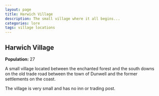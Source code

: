 ```yaml
---
layout: page
title: Harwich Village
description: The small village where it all begins...
categories: lore
tags: village locations
---
```

## Harwich Village

**Population:** 27

A small village located between the enchanted forest and the south downs on the old trade road between the town of Dunwell and the former settlements on the coast.

The village is very small and has no inn or trading post.
